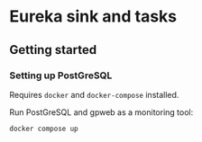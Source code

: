 # Eureka sink and tasks

## Getting started

### Setting up PostGreSQL

Requires `docker` and `docker-compose` installed.

Run PostGreSQL and gpweb as a monitoring tool:
```
docker compose up
```

